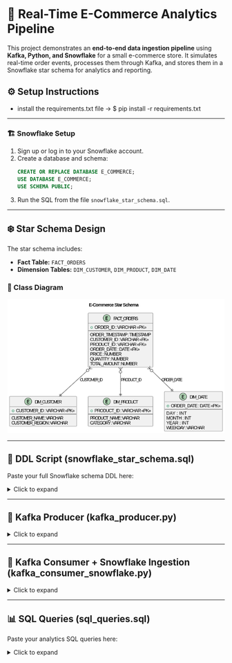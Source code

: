 


# 🛒 Real-Time E-Commerce Analytics Pipeline

This project demonstrates an **end-to-end data ingestion pipeline** using **Kafka, Python, and Snowflake** for a small e-commerce store. It simulates real-time order events, processes them through Kafka, and stores them in a Snowflake star schema for analytics and reporting.


## ⚙️ Setup Instructions

- install the requirements.txt file ->  $ pip install -r requirements.txt
  


---

### 🏗️ Snowflake Setup

1. Sign up or log in to your Snowflake account.
2. Create a database and schema:
   ```sql
   CREATE OR REPLACE DATABASE E_COMMERCE;
   USE DATABASE E_COMMERCE;
   USE SCHEMA PUBLIC;
   ```
3. Run the SQL from the file `snowflake_star_schema.sql`.

---

## ❄️ Star Schema Design

The star schema includes:

- **Fact Table:** `FACT_ORDERS`
- **Dimension Tables:** `DIM_CUSTOMER`, `DIM_PRODUCT`, `DIM_DATE`

### 🌟 Class Diagram
![Class diagrma ](https://github.com/itsMuhammadtalha/Kafka-to-snowflake---Ecommerce-data-ingestion/blob/master/starschema-ecommerce.drawio.png)



---

## 🔧 DDL Script (snowflake_star_schema.sql)

Paste your full Snowflake schema DDL here:

<details>
<summary>Click to expand</summary>

```sql
CREATE OR REPLACE DATABASE E_COMMERCE;
USE DATABASE E_COMMERCE;

CREATE OR REPLACE SCHEMA E_COMMERCE;


-- DIM_CUSTOMER
CREATE OR REPLACE TABLE DIM_CUSTOMER (
    CUSTOMER_ID VARCHAR PRIMARY KEY,
    CUSTOMER_NAME VARCHAR,
    CUSTOMER_REGION VARCHAR
);

-- DIM_PRODUCT
CREATE OR REPLACE TABLE DIM_PRODUCT (
    PRODUCT_ID VARCHAR PRIMARY KEY,
    PRODUCT_NAME VARCHAR,
    CATEGORY VARCHAR
);

-- DIM_DATE
CREATE OR REPLACE TABLE DIM_DATE (
    ORDER_DATE DATE PRIMARY KEY,
    DAY INT,
    MONTH INT,
    YEAR INT,
    WEEKDAY VARCHAR
);

-- FACT_ORDERS
CREATE OR REPLACE TABLE FACT_ORDERS (
    ORDER_ID VARCHAR PRIMARY KEY,
    ORDER_TIMESTAMP TIMESTAMP,
    CUSTOMER_ID VARCHAR REFERENCES DIM_CUSTOMER(CUSTOMER_ID),
    PRODUCT_ID VARCHAR REFERENCES DIM_PRODUCT(PRODUCT_ID),
    ORDER_DATE DATE REFERENCES DIM_DATE(ORDER_DATE),
    PRICE NUMBER,
    QUANTITY NUMBER,
    TOTAL_AMOUNT NUMBER
);


select * from fact_orders;

select * from dim_product;


-- minthly sales 

SELECT 
    d.YEAR,
    d.MONTH,
    p.CATEGORY,
    c.CUSTOMER_REGION,
    SUM(f.TOTAL_AMOUNT) AS TOTAL_SALES
FROM FACT_ORDERS f
JOIN DIM_DATE d ON f.ORDER_DATE = d.ORDER_DATE
JOIN DIM_PRODUCT p ON f.PRODUCT_ID = p.PRODUCT_ID
JOIN DIM_CUSTOMER c ON f.CUSTOMER_ID = c.CUSTOMER_ID
GROUP BY d.YEAR, d.MONTH, p.CATEGORY, c.CUSTOMER_REGION
ORDER BY d.YEAR, d.MONTH;


-- mosty repeated customer 
SELECT 
    f.CUSTOMER_ID,
    c.CUSTOMER_NAME,
    COUNT(*) AS ORDER_COUNT
FROM FACT_ORDERS f
JOIN DIM_CUSTOMER c ON f.CUSTOMER_ID = c.CUSTOMER_ID
WHERE f.ORDER_TIMESTAMP >= DATEADD(DAY, -30, CURRENT_TIMESTAMP)
GROUP BY f.CUSTOMER_ID, c.CUSTOMER_NAME
LIMIT 5;

-- qualntity sold 
SELECT 
    f.PRODUCT_ID,
    p.PRODUCT_NAME,
    SUM(f.QUANTITY) AS TOTAL_QUANTITY_SOLD,
    AVG(f.PRICE) AS AVERAGE_PRICE
FROM FACT_ORDERS f
JOIN DIM_PRODUCT p ON f.PRODUCT_ID = p.PRODUCT_ID
GROUP BY f.PRODUCT_ID, p.PRODUCT_NAME;

select * from dim_customer;

-- customer place order multip region
SELECT 
    c.CUSTOMER_ID,
    COUNT(DISTINCT CUSTOMER_REGION) AS REGION_COUNT
FROM FACT_ORDERS f
JOIN DIM_CUSTOMER c ON f.CUSTOMER_ID = c.CUSTOMER_ID
GROUP BY CUSTOMER_ID
HAVING REGION_COUNT > 1;


-- slowly changing dimensions can be handled using surrogate keys or tracking record of the CreateDate and UpdateDate in this way 
-- if any of the column is changed/updated we will have a version or a record of it at the time of creation 






```

</details>

---

## 🐍 Kafka Producer (kafka_producer.py)

<details>
<summary>Click to expand</summary>

```python
from kafka import KafkaProducer
import json, time, random
from faker import Faker

fake = Faker()
producer = KafkaProducer(bootstrap_servers='localhost:9092',
                         value_serializer=lambda v: json.dumps(v).encode('utf-8'))

products = [
    {"product_id": "P123", "product_name": "Wireless Mouse", "category": "Accessories", "price": 2500},
    {"product_id": "P124", "product_name": "Keyboard", "category": "Accessories", "price": 3000},
    {"product_id": "P125", "product_name": "Monitor", "category": "Electronics", "price": 20000}
]

for i in range(100):
    product = random.choice(products)
    message = {
        "order_id": f"O{1000+i}",
        "order_timestamp": fake.iso8601(),
        "customer_id": f"C{random.randint(100, 999)}",
        "customer_name": fake.name(),
        "customer_region": fake.state(),
        "product_id": product["product_id"],
        "product_name": product["product_name"],
        "category": product["category"],
        "price": product["price"],
        "quantity": random.randint(1, 5)
    }
    producer.send("orders", message)
    print(f"Sent: {message}")
    time.sleep(1)

```

</details>

---

## 🐍 Kafka Consumer + Snowflake Ingestion (kafka_consumer_snowflake.py)

<details>
<summary>Click to expand</summary>

```python
from kafka import KafkaConsumer
import json
import snowflake.connector
from datetime import datetime
#2J5FUKRvmVqaPr3
# Snowflake connection
conn = snowflake.connector.connect(
    user='MUHAMMADTALHA1',  # ← from "User Name"
    password='2J5FUKRvmVqaPr3',  # ← set this securely (don't hardcode if deploying)
    account='PCEFAXP-HK41377',  # ← from "Account Identifier"
    warehouse='E_COMMERCE',  # ← default or the one you created
    database='E_COMMERCE',  # ← the one you create
    schema='E_COMMERCE',    # ← can match your DB name
    role='ACCOUNTADMIN'     # ← from "Role"
)
cs = conn.cursor()

consumer = KafkaConsumer(
    'orders',
    bootstrap_servers='localhost:9092',
    value_deserializer=lambda m: json.loads(m.decode('utf-8'))
)

def insert_dim_date(order_date):
    cs.execute("""
        MERGE INTO DIM_DATE t USING (SELECT %s AS ORDER_DATE) s
        ON t.ORDER_DATE = s.ORDER_DATE
        WHEN NOT MATCHED THEN INSERT (
            ORDER_DATE, DAY, MONTH, YEAR, WEEKDAY
        ) VALUES (%s, %s, %s, %s, %s)
    """, (order_date, order_date, order_date.day, order_date.month, order_date.year, order_date.strftime("%A")))

for msg in consumer:
    data = msg.value
    order_ts = datetime.fromisoformat(data['order_timestamp'].replace("Z", "+00:00"))
    order_date = order_ts.date()

    # Insert DIM_CUSTOMER
    cs.execute("""
        MERGE INTO DIM_CUSTOMER USING (SELECT %s AS ID) s ON DIM_CUSTOMER.CUSTOMER_ID = s.ID
        WHEN NOT MATCHED THEN INSERT (CUSTOMER_ID, CUSTOMER_NAME, CUSTOMER_REGION)
        VALUES (%s, %s, %s)
    """, (data['customer_id'], data['customer_id'], data['customer_name'], data['customer_region']))

    # Insert DIM_PRODUCT
    cs.execute("""
        MERGE INTO DIM_PRODUCT USING (SELECT %s AS ID) s ON DIM_PRODUCT.PRODUCT_ID = s.ID
        WHEN NOT MATCHED THEN INSERT (PRODUCT_ID, PRODUCT_NAME, CATEGORY)
        VALUES (%s, %s, %s)
    """, (data['product_id'], data['product_id'], data['product_name'], data['category']))

    # Insert DIM_DATE
    insert_dim_date(order_date)

    # Insert FACT_ORDERS
    total_amount = data['price'] * data['quantity']
    cs.execute("""
        INSERT INTO FACT_ORDERS (ORDER_ID, ORDER_TIMESTAMP, CUSTOMER_ID, PRODUCT_ID, ORDER_DATE, PRICE, QUANTITY, TOTAL_AMOUNT)
        VALUES (%s, %s, %s, %s, %s, %s, %s, %s)
    """, (data['order_id'], order_ts, data['customer_id'], data['product_id'], order_date,
          data['price'], data['quantity'], total_amount))

    print(f"Inserted order {data['order_id']} into Snowflake")

cs.close()
conn.close()

```

</details>

---

## 📊 SQL Queries (sql_queries.sql)

Paste your analytics SQL queries here:

<details>
<summary>Click to expand</summary>

```sql
-- minthly sales 

SELECT 
    d.YEAR,
    d.MONTH,
    p.CATEGORY,
    c.CUSTOMER_REGION,
    SUM(f.TOTAL_AMOUNT) AS TOTAL_SALES
FROM FACT_ORDERS f
JOIN DIM_DATE d ON f.ORDER_DATE = d.ORDER_DATE
JOIN DIM_PRODUCT p ON f.PRODUCT_ID = p.PRODUCT_ID
JOIN DIM_CUSTOMER c ON f.CUSTOMER_ID = c.CUSTOMER_ID
GROUP BY d.YEAR, d.MONTH, p.CATEGORY, c.CUSTOMER_REGION
ORDER BY d.YEAR, d.MONTH;


-- mosty repeated customer 
SELECT 
    f.CUSTOMER_ID,
    c.CUSTOMER_NAME,
    COUNT(*) AS ORDER_COUNT
FROM FACT_ORDERS f
JOIN DIM_CUSTOMER c ON f.CUSTOMER_ID = c.CUSTOMER_ID
WHERE f.ORDER_TIMESTAMP >= DATEADD(DAY, -30, CURRENT_TIMESTAMP)
GROUP BY f.CUSTOMER_ID, c.CUSTOMER_NAME
LIMIT 5;

-- qualntity sold 
SELECT 
    f.PRODUCT_ID,
    p.PRODUCT_NAME,
    SUM(f.QUANTITY) AS TOTAL_QUANTITY_SOLD,
    AVG(f.PRICE) AS AVERAGE_PRICE
FROM FACT_ORDERS f
JOIN DIM_PRODUCT p ON f.PRODUCT_ID = p.PRODUCT_ID
GROUP BY f.PRODUCT_ID, p.PRODUCT_NAME;

select * from dim_customer;

-- customer place order multip region
SELECT 
    c.CUSTOMER_ID,
    COUNT(DISTINCT CUSTOMER_REGION) AS REGION_COUNT
FROM FACT_ORDERS f
JOIN DIM_CUSTOMER c ON f.CUSTOMER_ID = c.CUSTOMER_ID
GROUP BY CUSTOMER_ID
HAVING REGION_COUNT > 1;


</details>

---


## 📝 Assumptions

- Order IDs are unique.
- Customer and product data are consistent across orders.
- Real-time ingestion assumes dimension data is either known or derived from order data.
- No historical tracking yet — can be extended using SCD Type 2 in the future.

---

